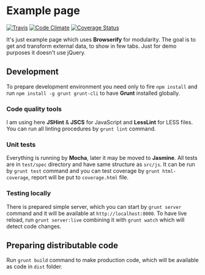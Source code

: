 # Example page

[![Travis](https://travis-ci.org/Rangoo94/example-browserify.svg)](https://travis-ci.org/Rangoo94/example-browserify)
[![Code Climate](https://codeclimate.com/github/Rangoo94/example-browserify/badges/gpa.svg)](https://codeclimate.com/github/Rangoo94/example-browserify)
[![Coverage Status](https://coveralls.io/repos/Rangoo94/example-browserify/badge.svg)](https://coveralls.io/r/Rangoo94/example-browserify)

It's just example page which uses **Browserify** for modularity. The goal is to get and transform external data, to show in few tabs. Just for demo purposes it doesn't use jQuery.

## Development

To prepare development environment you need only to fire `npm install` and run `npm install -g grunt grunt-cli` to have **Grunt** installed globally.

### Code quality tools

I am using here **JSHint** & **JSCS** for JavaScript and **LessLint** for LESS files. You can run all linting procedures by `grunt lint` command.

### Unit tests

Everything is running by **Mocha**, later it may be moved to **Jasmine**.
All tests are in `test/spec` directory and have same structure as `src/js`. It can be run by `grunt test` command and you can test coverage by `grunt html-coverage`, report will be put to `coverage.html` file.

### Testing locally

There is prepared simple server, which you can start by `grunt server` command and it will be available at `http://localhost:8000`. To have live reload, run `grunt server:live` combining it with `grunt watch` which will detect code changes.

## Preparing distributable code

Run `grunt build` command to make production code, which will be available as code in `dist` folder.
